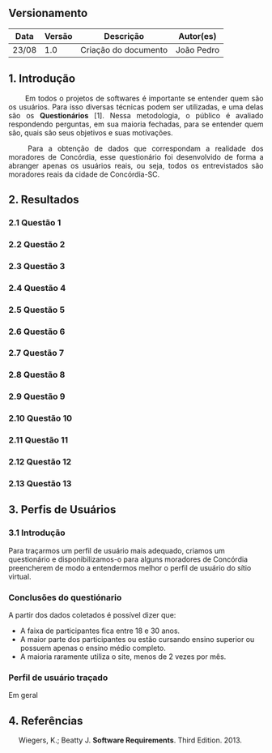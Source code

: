 ## Versionamento
|Data|Versão|Descrição|Autor(es)
|--|--|--|--|
|23/08|1.0|Criação do documento|João Pedro|

## 1. Introdução
<p align = "justify"> &emsp;&emsp; Em todos o projetos de softwares é importante se entender quem são os usuários. Para isso diversas técnicas podem ser utilizadas, e uma delas são os <b>Questionários</b> [1]. Nessa metodologia, o público é avaliado respondendo perguntas, em sua maioria fechadas, para se entender quem são, quais são seus objetivos e suas motivações.</p>
<p align = "justify"> &emsp;&emsp; Para a obtenção de dados que correspondam a realidade dos moradores de Concórdia, esse questionário foi desenvolvido de forma a abranger apenas os usuários reais, ou seja, todos os entrevistados são moradores reais da cidade de Concórdia-SC.</p>

## 2. Resultados
### 2.1 Questão 1
### 2.2 Questão 2
### 2.3 Questão 3
### 2.4 Questão 4
### 2.5 Questão 5
### 2.6 Questão 6
### 2.7 Questão 7
### 2.8 Questão 8
### 2.9 Questão 9
### 2.10 Questão 10
### 2.11 Questão 11
### 2.12 Questão 12
### 2.13 Questão 13

## 3. Perfis de Usuários

### 3.1 Introdução

Para traçarmos um perfil de usuário mais adequado, criamos um questionário e disponibilizamos-o para alguns moradores de Concórdia preencherem de modo a entendermos melhor o perfil de usuário do sítio virtual.

### Conclusões do questiónario

A partir dos dados coletados é possível dizer que:

- A faixa de participantes fica entre 18 e 30 anos.
- A maior parte dos participantes ou estão cursando ensino superior ou possuem apenas o ensino médio completo.
- A maioria raramente utiliza o site, menos de 2 vezes por mês.

### Perfil de usuário traçado

Em geral

## 4. Referências
<p style="text-align: justify; text-indent: 20px">Wiegers, K.; Beatty J. <b>Software Requirements</b>. Third Edition. 2013.</p>

